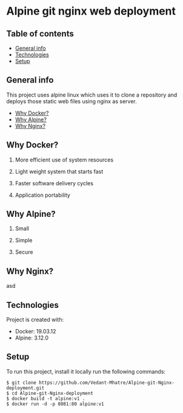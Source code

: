 # Alpine git nginx web deployment

## Table of contents
* [General info](#general-info)
* [Technologies](#technologies)
* [Setup](#setup)

## General info
This project uses alpine linux which uses it to clone a repository and deploys those static web files using nginx as server.
* [Why Docker?](#why-docker?)
* [Why Alpine?](#why-alpine?)
* [Why Nginx?](#why-nginx?)
	
## Why Docker?
1. More efficient use of system resources

2. Light weight system that starts fast

3. Faster software delivery cycles

4. Application portability

## Why Alpine?
1. Small

2. Simple

3. Secure

## Why Nginx?
asd


## Technologies
Project is created with:
* Docker: 19.03.12
* Alpine: 3.12.0

	
## Setup
To run this project, install it locally run the following commands:

```
$ git clone https://github.com/Vedant-Mhatre/Alpine-git-Nginx-deployment.git
$ cd Alpine-git-Nginx-deployment
$ docker build -t alpine:v1 .
$ docker run -d -p 8081:80 alpine:v1
```
